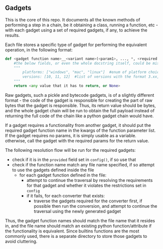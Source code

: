 ## Gadgets

This is the core of this repo. It documents all the known methods of performing a step in a chain, be it obtaining a class, running a function, etc - with each gadget using a set of required gadgets, if any, to achieve the results.

Each file stores a specific type of gadget for performing the equivalent operation, in the following format:

```py
def <gadget function name>__<variant name>(<param1>, ..., *, <required gadget function name>, ...):
    #the below fields, or even the whole docstring itself, could be missing to signify all platforms and versions are supported.
    """
        platforms: ["windows", "mac", "linux"]  #enum of platform choices, only possible choices at the moment
        versions: [10, 11, 12]  #list of versions with the format 3.xx, example only
    """
    return <any value that it has to return, or None>
```

Raw gadgets, such a pickle and bytecode gadgets, is of a slightly different format - the code of the gadget is responsible for creating the part of raw bytes that the gadget is responsible. Thus, its return value should be bytes, and the whole gadget chain will be run to obtain the full payload instead of returning the full code of the chain like a python gadget chain would have.

If a gadget requires a functionality from another gadget, it should put the required gadget function name in the kwargs of the function parameter list. If the gadget requires no params, it is simply usable as a variable. otherwise, call the gadget with the required params for the return value.


The following resolution flow will be run for the required gadgets:
- check if it is in the `provided` field set in `config()`, if so use that
- check if the function name match any file name specified, if so attempt to use the gadgets defined inside the file
  - for each gadget function defined in the file:
    - attempt to continue the traversal by resolving the requirements for that gadget and whether it violates the restrictions set in `config`
    - if it fails, for each converter that exists:
      - traverse the gadgets required for the converter first, if possible then run the conversion, and attempt to continue the traversal using the newly generated gadget 


Thus, the gadget function names should match the file name that it resides in, and the file name should match an existing python function/attribute if the functionality is equivalent.
Since builtins functions are the most commonly used, there is a separate directory to store those gadgets to avoid cluttering.